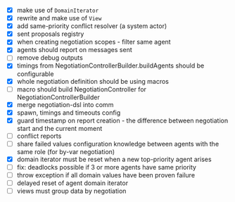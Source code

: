 - [x] make use of `DomainIterator`
- [x] rewrite and make use of `View`
- [x] add same-priority conflict resolver (a system actor)
- [x] sent proposals registry 
- [x] when creating negotiation scopes - filter same agent
- [x] agents should report on messages sent 
- [ ] remove debug outputs
- [x] timings from NegotiationControllerBuilder.buildAgents should be configurable
- [x] whole negotiation definition should be using macros
- [ ] macro should build NegotiationController for NegotiationControllerBuilder
- [x] merge negotiation-dsl into comm
- [x] spawn, timings and timeouts config
- [x] guard timestamp on report creation - the difference between negotiation start and the current moment
- [ ] conflict reports
- [ ] share failed values configuration knowledge between agents with the same role (for by-var negotiation)
- [x] domain iterator must be reset when a new top-priority agent arises
- [ ] fix: deadlocks possible if 3 or more agents have same priority
- [ ] throw exception if all domain values have been proven failure  
- [ ] delayed reset of agent domain iterator 
- [ ] views must group data by negotiation